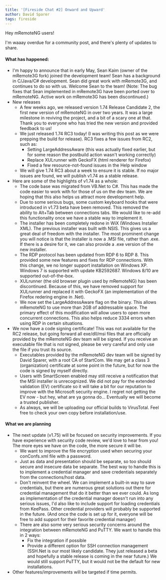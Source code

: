 ```yaml
---
title: '[Fireside Chat #2] Onward and Upward'
author: David Sparer
tags: fireside
---
```


Hey mRemoteNG users!

I'm waaay overdue for a community post, and there's plenty of updates to share.

#### What has happened:
* I'm happy to announce that in early May, Sean Kaim (owner of the mRemote3G fork) joined the development team! Sean has a background in C/Java/C# development. Sean did great work with mRemote3G, and continues to do so with us. Welcome Sean to the team! (Note: The bug fixes that Sean implemented in mRemote3G have been ported over to mRemoteNG. Active work on mRemote3G has been discontinued.)
* New releases
  * A few weeks ago, we released version 1.74 Release Candidate 2, the first new version of mRemoteNG in over two years. It was a large milestone in reviving the project, and a bit of a scary one at that. Thank you to everyone who has tried the new version and provided feedback to us!
  * We just released 1.74 RC3 today! (I was writing this post as we were prepping the build for release). RC3 fixes a few issues from RC2, such as:
    * Setting LargeAddressAware (this was actually fixed earlier, but for some reason the postbuild action wasn't working correctly)
    * Replace XULrunner with GeckoFX (html renderer for Firefox)
    * Fixed a few resource-not-found issues in the Help window
  * We will give 1.74 RC3 about a week to ensure it is stable. If no major issues are found, we will publish v1.74 as a stable release.
* Here are some of the highlights of v1.74 as a whole:
  * The code base was migrated from VB.Net to C#. This has made the code easier to work with for those of us on the dev team. We are hoping that this also helps us attract more development help.
  * Due to some serious bugs, some custom keyboard hooks that were introduced in v1.73 beta have been removed. This removed the ability to Alt+Tab between connections tabs. We would like to re-add this functionality once we have a stable way to implement it.
  * The installer has been completely redone in WiX (Windows Installer XML). The previous installer was built with NSIS. This gives us a great deal of freedom with the installer. The most prominent change you will notice is that the installer is now a .MSI file, rather than .exe. If there is a desire for it, we can also provide a .exe version of the new installer.
  * The RDP protocol has been updated from RDP 6 to RDP 8. This provided some new features and fixes for RDP connections. With this change, we no longer support installation on Windows XP. Windows 7 is supported with update KB2592687. Windows 8/10 are supported out-of-the-box.
  * XULrunner (the old browser plugin used by mRemoteNG) has been discontinued. Because of this, we have removed support for XULrunner and replaced it with GeckoFX (an implementation of the Firefox redering engine in .Net).
  * We now set the LargeAddressAware flag on the binary. This allows mRemoteNG to use more than 2GB of addressable space. The primary effect of this modification will allow users to open more concurrent connections. This also helps reduce 3334 errors when using RDP in certain situations.
* We now have a code signing certificate! This was not available for the RC2 release, but going forward all exe/dll/msi files that are officially provided by the mRemoteNG dev team will be signed. If you receive an executable file that is not signed, please be very careful and only use the file if you trust its source.
  * Executables provided by the mRemoteNG dev team will be signed by David Sparer, with a root CA of StartCom. We may get a class 3 (organization) certificate at some point in the future, but for now the code is signed by myself directly.
  * Users with SmartScreen enabled may still receive a notification that the MSI installer is unrecognized. We did not pay for the extended validation (EV) certificate so it will take a bit for our reputation to improve with the Microsoft security engine. I regret not getting the EV now - but hey, what are ya gonna do... Eventually we will become a trusted publisher.
  * As always, we will be uploading our official builds to VirusTotal. Feel free to check your own copy before installation/use.

#### What we are planning
* The next update (v1.75) will be focused on security improvements. If you have experience with security code review, we'd love to hear from you! The more eyes we have on the code, the more secure it will be.
  * We want to improve the file encryption used when securing your conConfs.xml file with a password.
  * Just as data and presentation should be separate, so too should secure and insecure data be separate. The best way to handle this is to implement a credential manager and save credentials separately from the connections/host data.
  * Don't reinvent the wheel. We can implement a built-in way to save credentials, but there are numerous great solutions out there for credential management that do it better than we ever could. As long as implementation of the credential manager doesn't run into any serious issues, I'd also like to include support for loading credentials from KeePass. Other credential providers will probably be supported in the future. (And once the code is set up for it, everyone will be free to add support for their favorite credential manager)
  * There are also some very serious security concerns around the integration between mRemoteNG and PuTTY. We want to handle this in 2 ways:
    * Fix the integration if possible
    * Provide a different option for SSH connection management (SSH.Net is our most likely candidate. They just released a beta and hopefully a stable release is coming in the near future.) We would still support PuTTY, but it would not be the default for new installations.
* Other features/improvements will be targeted if time permits.
